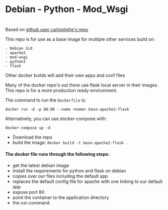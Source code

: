 # Debian - Python - Mod_Wsgi
# 

Based on [github user carlostighe's repo](https://github.com/carlostighe/apache-flask)

This repo is for use as a base image for multiple other services build on:
    
    - Debian Sid
    - apache2
    - mod-wsgi
    - python3
    - flask

Other docker builds will add their own apps and conf files

Many of the docker repo's out there use flask local server in their images.
This repo is for a more production ready environment.

The command to run the `Dockerfile` is:

`docker run -d -p 80:80 --name <name> base-apache2-flask`

Alternatively, you can use docker-compose with:

`docker-compose up -d`

 * Download the repo
 * build the image: `docker build -t base-apache2-flask .`


#### The docker file runs through the following steps:  

 - get the latest debian image  
 - install the requirements for python and flask on debian  
 - copies over our files including the default app
 - replaces the default config file for apache with one linking to our default app
 - expose port 80  
 - point the container to the application directory  
 - the run command. 
